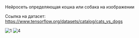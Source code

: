 Нейросеть определяющая кошка или собака на изображении 

Ссылка на датасет:
https://www.tensorflow.org/datasets/catalog/cats_vs_dogs

![1](https://github.com/saduremar/CV/assets/118875192/f418d82b-3c69-4845-8508-08c181835feb)
![4](https://github.com/saduremar/CV/assets/118875192/63d140e4-b3b9-49be-b3f9-b6d732c85ce6)
